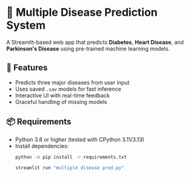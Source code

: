 # 🧠 Multiple Disease Prediction System

A Streamlit-based web app that predicts **Diabetes**, **Heart Disease**, and **Parkinson's Disease** using pre-trained machine learning models.

## 🚀 Features
- Predicts three major diseases from user input
- Uses saved `.sav` models for fast inference
- Interactive UI with real-time feedback
- Graceful handling of missing models

## 📦 Requirements
- Python 3.8 or higher (tested with CPython 3.11/3.13)
- Install dependencies:
  ```bash
  python -m pip install -r requirements.txt

  streamlit run "multiple disease pred.py"
